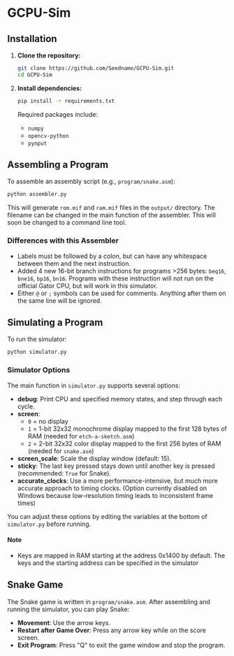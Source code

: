 # GCPU-Sim

## Installation

1. **Clone the repository:**
    ```sh
    git clone https://github.com/Seedname/GCPU-Sim.git
    cd GCPU-Sim
    ```

2. **Install dependencies:**
    ```sh
    pip install -r requirements.txt
    ```
    Required packages include:
    - `numpy`
    - `opencv-python`
    - `pynput`

## Assembling a Program

To assemble an assembly script (e.g., `program/snake.asm`):

```sh
python assembler.py
```

This will generate `rom.mif` and `ram.mif` files in the `output/` directory. The filename can be changed in the main function of the assembler. This will soon be changed to a command line tool.  

### Differences with this Assembler
- Labels must be followed by a colon, but can have any whitespace between them and the next instruction. 
- Added 4 new 16-bit branch instructions for programs >256 bytes: `beq16`, `bne16`, `bp16`, `bn16`. Programs with these instruction will not run on the official Gator CPU, but will work in this simulator.
- Either `@` or `;` symbols can be used for comments. Anything after them on the same line will be ignored.


## Simulating a Program

To run the simulator:

```sh
python simulator.py
```

### Simulator Options

The main function in `simulator.py` supports several options:

- **debug**: Print CPU and specified memory states, and step through each cycle.
- **screen**: 
  - `0` = no display
  - `1` = 1-bit 32x32 monochrome display mapped to the first 128 bytes of RAM (needed for `etch-a-sketch.asm`)
  - `2` = 2-bit 32x32 color display mapped to the first 256 bytes of RAM (needed for `snake.asm`)
- **screen_scale**: Scale the display window (default: 15).
- **sticky**: The last key pressed stays down until another key is pressed (recommended: `True` for Snake).
- **accurate_clocks**: Use a more performance-intensive, but much more accurate approach to timing clocks. (Option currently disabled on Windows because low-resolution timing leads to inconsistent frame times)

You can adjust these options by editing the variables at the bottom of `simulator.py` before running.

#### Note
- Keys are mapped in RAM starting at the address 0x1400 by default. The keys and the starting address can be specified in the simulator

## Snake Game

The Snake game is written in `program/snake.asm`. After assembling and running the simulator, you can play Snake:

- **Movement**: Use the arrow keys.
- **Restart after Game Over**: Press any arrow key while on the score screen.
- **Exit Program**: Press "Q" to exit the game window and stop the program.
